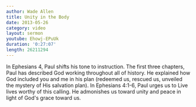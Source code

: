 ```yaml
--- 
author: Wade Allen 
title: Unity in the Body 
date: 2013-05-26 
category: video
layout: sermon
youtube: Ehowj-EPuUk
duration: '0:27:07'
length: 26211294
---
```


In Ephesians 4, Paul shifts his tone to instruction. The first three chapters, Paul has described God working throughout all of history. He explained how God included you and me in his plan (redeemed us, rescued us, unveiled the mystery of His salvation plan). In Ephesians 4:1-6, Paul urges us to Live lives worthy of this calling. He admonishes us toward unity and peace in light of God's grace toward us.